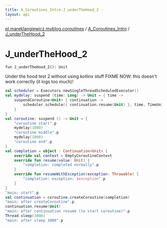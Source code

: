 ```yaml
---
title: A_Coroutines_Intro.J_underTheHood_2 - 
layout: api
---
```


<div class='api-docs-breadcrumbs'><a href="../index.html">pl.mareklangiewicz.myblog.coroutines</a> / <a href="index.html">A_Coroutines_Intro</a> / <a href=".">J_underTheHood_2</a></div>

# J_underTheHood_2

<div class="signature"><code><span class="keyword">fun </span><span class="identifier">J_underTheHood_2</span><span class="symbol">(</span><span class="symbol">)</span><span class="symbol">: </span><span class="identifier">Unit</span></code></div>

Under the hood test 2 without using kotlinx stuff
FIXME NOW: this doesn't work correctly (it logs too much)!

``` kotlin
val scheduler = Executors.newSingleThreadScheduledExecutor()
val mydelay: suspend (time: Long) -> Unit = { time ->
    suspendCoroutine<Unit> { continuation ->
        scheduler.schedule({ continuation.resume(Unit) }, time, TimeUnit.MILLISECONDS)
    }
}
val coroutine: suspend () -> Unit = {
    "coroutine start".p
    mydelay(1000)
    "coroutine middle".p
    mydelay(1000)
    "coroutine end".p
}
val completion = object : Continuation<Unit> {
    override val context = EmptyCoroutineContext
    override fun resume(value: Unit) {
        "completion: completed normally".p
    }
    override fun resumeWithException(exception: Throwable) {
        "completion: exception: $exception".p
    }
}
"main: start".p
val continuation = coroutine.createCoroutine(completion)
"main: after createCoroutine".p
continuation.resume(Unit)
"main: after continuation resume (to start coroutine)".p
Thread.sleep(3000)
"main: after sleep 3000".p
```

